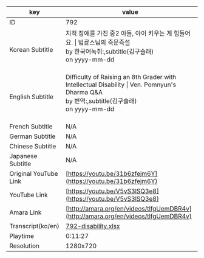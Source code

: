 |  key  |  value  |
|-------|---------|
| ID            | 792 |
| Korean Subtitle | 지적 장애를 가진 중2 아들, 아이 키우는 게 힘들어요. \| 법륜스님의 즉문즉설<br>by 한국어녹취:,subtitle(김구슬래)<br>on yyyy-mm-dd<br><br>|
| English Subtitle | Difficulty of Raising an 8th Grader with Intellectual Disability \| Ven. Pomnyun's Dharma Q&A<br>by 번역:,subtitle(김구슬래)<br>on yyyy-mm-dd<br><br>|
| French Subtitle | N/A |
| German Subtitle | N/A |
| Chinese Subtitle | N/A |
| Japanese Subtitle | N/A |
| Original YouTube Link  | [https://youtu.be/31b6zfejm6Y](https://youtu.be/31b6zfejm6Y) |
| YouTube Link  | [https://youtu.be/V5vS3lSQ3e8](https://youtu.be/V5vS3lSQ3e8) |
| Amara Link    | [http://amara.org/en/videos/tlfgUemDBR4v](http://amara.org/en/videos/tlfgUemDBR4v) |
| Transcript(ko/en) | [792-disability.xlsx](https://github.com/jungtosociety/dharma-qna/raw/master/sub/792/792-disability.xlsx) |
| Playtime | 0:11:27 |
| Resolution | 1280x720|
